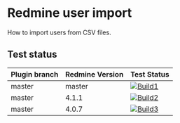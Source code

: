 Redmine user import
======================

How to import users from CSV files.

## Test status

|Plugin branch| Redmine Version   | Test Status       |
|-------------|-------------------|-------------------|
|master       | master            | [![Build1][1]][5] |  
|master       | 4.1.1             | [![Build2][2]][5] |  
|master       | 4.0.7             | [![Build3][3]][5] |

[1]: https://travis-matrix-badges.herokuapp.com/repos/nanego/redmine_user_import/branches/master/1?use_travis_com=true
[2]: https://travis-matrix-badges.herokuapp.com/repos/nanego/redmine_user_import/branches/master/2?use_travis_com=true
[3]: https://travis-matrix-badges.herokuapp.com/repos/nanego/redmine_user_import/branches/master/3?use_travis_com=true
[5]: https://travis-ci.com/nanego/redmine_user_import
